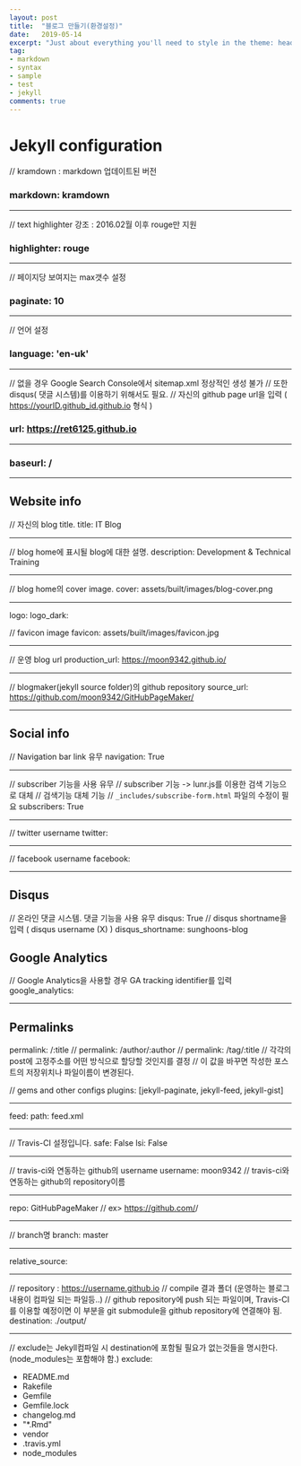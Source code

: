 ```yaml
---
layout: post
title:  "블로그 만들기(환경설정)"
date:   2019-05-14
excerpt: "Just about everything you'll need to style in the theme: headings, paragraphs, blockquotes, tables, code blocks, and more."
tag:
- markdown 
- syntax
- sample
- test
- jekyll
comments: true
---
```


# Jekyll configuration

// kramdown : markdown 업데이트된 버전
### markdown: kramdown
<hr/>

//  text highlighter 강조 : 2016.02월 이후 rouge만 지원
### highlighter: rouge
<hr/>

//  페이지당 보여지는 max갯수 설정
### paginate: 10
<hr/>

//  언어 설정
### language: 'en-uk'
<hr/>

//  없을 경우 Google Search Console에서 sitemap.xml 정상적인 생성 불가
//  또한 disqus( 댓글 시스템)를 이용하기 위해서도 필요.
//  자신의 github page url을 입력 ( https://yourID.github_id.github.io 형식 )
### url: https://ret6125.github.io
<hr/>


### baseurl: /
<hr/>

## Website info
//  자신의 blog title.
title: IT Blog
<hr/>

//  blog home에 표시될 blog에 대한 설명.
description: Development & Technical Training
<hr/>

//  blog home의 cover image.
cover: assets/built/images/blog-cover.png
<hr/>

logo:
logo_dark:

//  favicon image
favicon: assets/built/images/favicon.jpg
<hr/>

//  운영 blog url
production_url: https://moon9342.github.io/
<hr/>

//  blogmaker(jekyll source folder)의 github repository
source_url: https://github.com/moon9342/GitHubPageMaker/
<hr/>

## Social info
//  Navigation bar link 유무
navigation: True
<hr/>

//  subscriber 기능을 사용 유무
//  subscriber 기능 -> lunr.js를 이용한 검색 기능으로 대체
//  검색기능 대체 기능
//  `_includes/subscribe-form.html` 파일의 수정이 필요
subscribers: True
<hr/>

//  twitter username
twitter:
<hr/>

//  facebook username
facebook:
<hr/>


## Disqus
//  온라인 댓글 시스템. 댓글 기능을 사용 유무
disqus: True
//  disqus shortname을 입력 ( disqus username (X) )
disqus_shortname: sunghoons-blog


## Google Analytics
//  Google Analytics을 사용할 경우 GA tracking identifier를 입력
google_analytics:
<hr/>

## Permalinks
permalink: /:title
//  permalink: /author/:author
//  permalink: /tag/:title
//  각각의 post에 고정주소를 어떤 방식으로 할당할 것인지를 결정
//  이 값을 바꾸면 작성한 포스트의 저장위치나 파일이름이 변경된다.

//  gems and other configs
plugins: [jekyll-paginate, jekyll-feed, jekyll-gist]
<hr/>

feed:
  path: feed.xml
<hr/>

//  Travis-CI 설정입니다.
safe: False
lsi: False
<hr/>

//  travis-ci와 연동하는 github의 username
username: moon9342
//  travis-ci와 연동하는 github의 repository이름
<hr/>

repo: GitHubPageMaker
//  ex> https://github.com/<username>/<repository>
<hr/>
    
//  branch명
branch: master
<hr/>

relative_source: 
<hr/>

//  repository : https://username.github.io
//  compile 결과 폴더 (운영하는 블로그 내용이 컴파일 되는 파일등..)
//  github repository에 push 되는 파일이며, Travis-CI를 이용할 예정이면 이 부분을 git submodule을 github repository에 연결해야 됨.
destination: ./output/
<hr/>

//  exclude는 Jekyll컴파일 시 destination에 포함될 필요가 없는것들을 명시한다. (node_modules는 포함해야 함.)
exclude:
  - README.md
  - Rakefile
  - Gemfile
  - Gemfile.lock
  - changelog.md
  - "*.Rmd"
  - vendor
  - .travis.yml
  - node_modules
